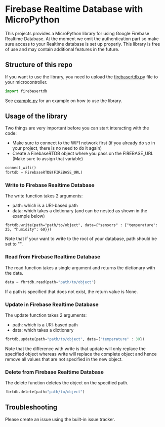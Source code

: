 # Firebase Realtime Database with MicroPython

This projects provides a MicroPython library for using Google Firebase Realtime Database. At the moment we omit the authentication part so make sure access to your Realtime database is set up properly. This library is free of use and may contain additional features in the future.

## Structure of this repo

If you want to use the library, you need to upload the [firebasertdb.py](firebasertdb.py) file to your microcontroller.

```python
import firebasertdb
```

See [example.py](example.py) for an example on how to use the library.

## Usage of the library

Two things are very important before you can start interacting with the code:

* Make sure to connect to the WIFI network first (if you already do so in your project, there is no need to do it again)
* Create a FirebaseRTDB object where you pass on the FIREBASE_URL (Make sure to assign that variable)

```python
connect_wifi() 
fbrtdb = FirebaseRTDB(FIREBASE_URL)
```

### Write to Firebase Realtime Database

The write function takes 2 arguments:

* path: which is a URI-based path
* data: which takes a dictionary (and can be nested as shown in the example below)

```
fbrtdb.write(path="path/to/object", data={"sensors" : {"temperature": 25, "humidity": 60}})
```

Note that if your want to write to the root of your database, path should be set to "".

### Read from Firebase Realtime Database

The read function takes a single argument and returns the dictionary with the data.

```python
data = fbrtdb.read(path="path/to/object")
```

If a path is specified that does not exist, the return value is None.

### Update in Firebase Realtime Database

The update function takes 2 arguments:

* path: which is a URI-based path
* data: which takes a dictionary

```python
fbrtdb.update(path="path/to/object", data={"temperature" : 30})
```

Note that the difference with write is that update will only replace the specified object whereas write will replace the complete object and hence remove all values that are not specified in the new object.


### Delete from Firebase Realtime Database

The delete function deletes the object on the specified path.

```python
fbrtdb.delete(path="path/to/object")
```

## Troubleshooting

Please create an issue using the built-in issue tracker.
